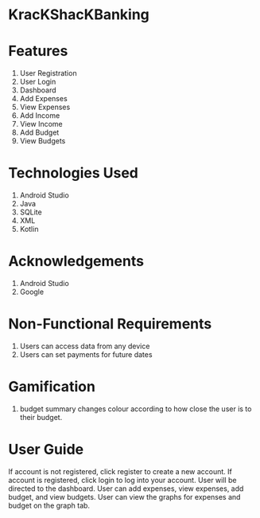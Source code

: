 # KracKShacKBanking


# Features
1. User Registration
2. User Login
3. Dashboard
4. Add Expenses
5. View Expenses
6. Add Income
7. View Income
8. Add Budget
9. View Budgets

# Technologies Used
1. Android Studio
2. Java
3. SQLite
4. XML
5. Kotlin

# Acknowledgements
1. Android Studio
2. Google

# Non-Functional Requirements
1. Users can access data from any device 
2. Users can set payments for future dates

# Gamification
1. budget summary changes colour according to how close the user is to their budget.

# User Guide
If account is not registered, click register to create a new account.
If account is registered, click login to log into your account.
User will be directed to the dashboard.
User can add expenses, view expenses, add budget, and view budgets.
User can view the graphs for expenses and budget on the graph tab.
